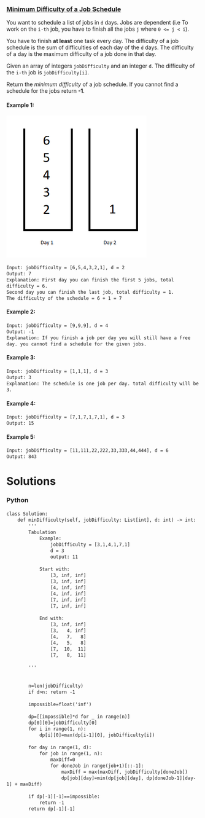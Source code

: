 ### [Minimum Difficulty of a Job Schedule](https://leetcode.com/problems/minimum-difficulty-of-a-job-schedule/) <br>

You want to schedule a list of jobs in `d` days. Jobs are dependent (i.e To work on the `i-th` job, you have to finish all the jobs `j` where `0 <= j < i`).

You have to finish **at least** one task every day. The difficulty of a job schedule is the sum of difficulties of each day of the `d` days. The difficulty of a day is the maximum difficulty of a job done in that day.

Given an array of integers `jobDifficulty` and an integer `d`. The difficulty of the `i-th` job is `jobDifficulty[i]`.

Return the *minimum difficulty* of a job schedule. If you cannot find a schedule for the jobs return **-1**.




#### Example 1:
<img src="../../../../../images/1335.png">

```
Input: jobDifficulty = [6,5,4,3,2,1], d = 2
Output: 7
Explanation: First day you can finish the first 5 jobs, total difficulty = 6.
Second day you can finish the last job, total difficulty = 1.
The difficulty of the schedule = 6 + 1 = 7 

```

#### Example 2:

```
Input: jobDifficulty = [9,9,9], d = 4
Output: -1
Explanation: If you finish a job per day you will still have a free day. you cannot find a schedule for the given jobs.

```


#### Example 3:

```
Input: jobDifficulty = [1,1,1], d = 3
Output: 3
Explanation: The schedule is one job per day. total difficulty will be 3.

```


#### Example 4:

```
Input: jobDifficulty = [7,1,7,1,7,1], d = 3
Output: 15

```


#### Example 5:

```
Input: jobDifficulty = [11,111,22,222,33,333,44,444], d = 6
Output: 843

```

# Solutions

### Python
```
class Solution:
    def minDifficulty(self, jobDifficulty: List[int], d: int) -> int:
        '''
        Tabulation
            Example:
                jobDifficulty = [3,1,4,1,7,1]
                d = 3
                output: 11
        
            Start with:
                [3, inf, inf]
                [3, inf, inf]
                [4, inf, inf]
                [4, inf, inf]
                [7, inf, inf]
                [7, inf, inf]        
                
            End with:
                [3, inf, inf]
                [3,   4, inf]
                [4,   7,   8]
                [4,   5,   8]
                [7,  10,  11]
                [7,   8,  11]        
        
        '''
        
        
        n=len(jobDifficulty)
        if d>n: return -1
        
        impossible=float('inf')
        
        dp=[[impossible]*d for _ in range(n)]
        dp[0][0]=jobDifficulty[0]
        for i in range(1, n):
            dp[i][0]=max(dp[i-1][0], jobDifficulty[i])

        for day in range(1, d):
            for job in range(1, n):
                maxDiff=0
                for doneJob in range(job+1)[::-1]:
                    maxDiff = max(maxDiff, jobDifficulty[doneJob])                    
                    dp[job][day]=min(dp[job][day], dp[doneJob-1][day-1] + maxDiff)
                                        
        if dp[-1][-1]==impossible:
            return -1
        return dp[-1][-1]        
```
